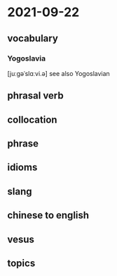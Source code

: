 # 2021-09-22
## vocabulary
### Yogoslavia
[juːɡəˈslɑːvi.ə]
see also Yogoslavian

## phrasal verb

## collocation

## phrase

## idioms

## slang

## chinese to english

## vesus

## topics
